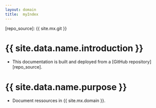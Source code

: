 ```yaml
---
layout: domain
title:  myIndex
---
```


[repo_source]: {{ site.mx.git }}

# {{ site.data.name.introduction }}
- This documentation is built and deployed from a [GitHub repository][repo_source].

# {{ site.data.name.purpose }}
- Document ressources in {{ site.mx.domain }}.

